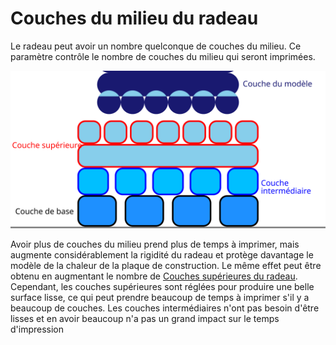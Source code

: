 Couches du milieu du radeau
====
Le radeau peut avoir un nombre quelconque de couches du milieu. Ce paramètre contrôle le nombre de couches du milieu qui seront imprimées.

![Où sont situées les couches du milieu dans le radeau](../images/raft_dimensions_simplified_fr.svg)

Avoir plus de couches du milieu prend plus de temps à imprimer, mais augmente considérablement la rigidité du radeau et protège davantage le modèle de la chaleur de la plaque de construction. Le même effet peut être obtenu en augmentant le nombre de [Couches supérieures du radeau](raft_surface_layers.md). Cependant, les couches supérieures sont réglées pour produire une belle surface lisse, ce qui peut prendre beaucoup de temps à imprimer s'il y a beaucoup de couches. Les couches intermédiaires n'ont pas besoin d'être lisses et en avoir beaucoup n'a pas un grand impact sur le temps d'impression
